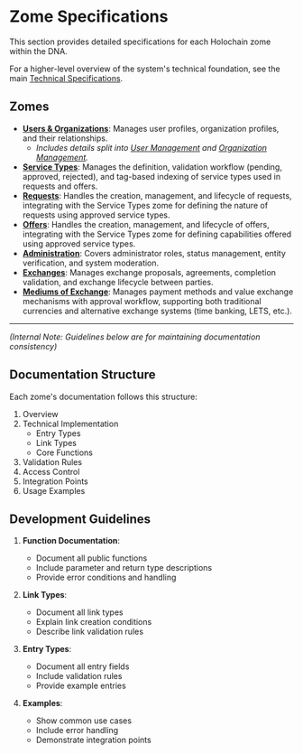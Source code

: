# Zome Specifications

This section provides detailed specifications for each Holochain zome within the DNA.

For a higher-level overview of the system's technical foundation, see the main [Technical Specifications](../technical-specs.md).

## Zomes

- **[Users & Organizations](./users_organizations.md)**: Manages user profiles, organization profiles, and their relationships.
  - *Includes details split into [User Management](./users.md) and [Organization Management](./organizations.md).*
- **[Service Types](./service_types.md)**: Manages the definition, validation workflow (pending, approved, rejected), and tag-based indexing of service types used in requests and offers.
- **[Requests](./requests.md)**: Handles the creation, management, and lifecycle of requests, integrating with the Service Types zome for defining the nature of requests using approved service types.
- **[Offers](./offers.md)**: Handles the creation, management, and lifecycle of offers, integrating with the Service Types zome for defining capabilities offered using approved service types.
- **[Administration](./administration.md)**: Covers administrator roles, status management, entity verification, and system moderation.
- **[Exchanges](./exchanges.md)**: Manages exchange proposals, agreements, completion validation, and exchange lifecycle between parties.
- **[Mediums of Exchange](./mediums_of_exchange.md)**: Manages payment methods and value exchange mechanisms with approval workflow, supporting both traditional currencies and alternative exchange systems (time banking, LETS, etc.).

---

*(Internal Note: Guidelines below are for maintaining documentation consistency)*

## Documentation Structure

Each zome's documentation follows this structure:

1. Overview
2. Technical Implementation
   - Entry Types
   - Link Types
   - Core Functions
3. Validation Rules
4. Access Control
5. Integration Points
6. Usage Examples

## Development Guidelines

1. **Function Documentation**:
   - Document all public functions
   - Include parameter and return type descriptions
   - Provide error conditions and handling

2. **Link Types**:
   - Document all link types
   - Explain link creation conditions
   - Describe link validation rules

3. **Entry Types**:
   - Document all entry fields
   - Include validation rules
   - Provide example entries

4. **Examples**:
   - Show common use cases
   - Include error handling
   - Demonstrate integration points
